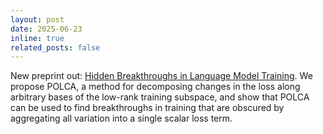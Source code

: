 ```yaml
---
layout: post
date: 2025-06-23
inline: true
related_posts: false
---
```


New preprint out: [Hidden Breakthroughs in Language Model Training](https://arxiv.org/abs/2506.15872). We propose POLCA, a method for decomposing changes in the loss along arbitrary bases of the low-rank training subspace, and show that POLCA can be used to find breakthroughs in training that are obscured by aggregating all variation into a single scalar loss term.
